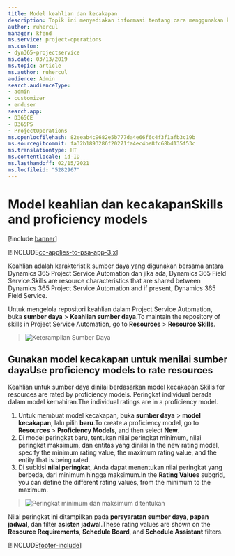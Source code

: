 ```yaml
---
title: Model keahlian dan kecakapan
description: Topik ini menyediakan informasi tentang cara menggunakan keahlian dan model kecakapan.
author: ruhercul
manager: kfend
ms.service: project-operations
ms.custom:
- dyn365-projectservice
ms.date: 03/13/2019
ms.topic: article
ms.author: ruhercul
audience: Admin
search.audienceType:
- admin
- customizer
- enduser
search.app:
- D365CE
- D365PS
- ProjectOperations
ms.openlocfilehash: 82eeab4c9682e5b777da4e66f6c4f3f1afb3c19b
ms.sourcegitcommit: fa32b1893286f20271fa4ec4be8fc68bd135f53c
ms.translationtype: HT
ms.contentlocale: id-ID
ms.lasthandoff: 02/15/2021
ms.locfileid: "5282967"
---
```

# <a name="skills-and-proficiency-models"></a><span data-ttu-id="74d97-103">Model keahlian dan kecakapan</span><span class="sxs-lookup"><span data-stu-id="74d97-103">Skills and proficiency models</span></span>

[!include [banner](../includes/psa-now-project-operations.md)]

[!INCLUDE[cc-applies-to-psa-app-3.x](../includes/cc-applies-to-psa-app-3x.md)]

<span data-ttu-id="74d97-104">Keahlian adalah karakteristik sumber daya yang digunakan bersama antara Dynamics 365 Project Service Automation dan jika ada, Dynamics 365 Field Service.</span><span class="sxs-lookup"><span data-stu-id="74d97-104">Skills are resource characteristics that are shared between Dynamics 365 Project Service Automation and if present, Dynamics 365 Field Service.</span></span> 

<span data-ttu-id="74d97-105">Untuk mengelola repositori keahlian dalam Project Service Automation, buka **sumber daya** \> **Keahlian sumber daya**.</span><span class="sxs-lookup"><span data-stu-id="74d97-105">To maintain the repository of skills in Project Service Automation, go to **Resources** \> **Resource Skills**.</span></span> 

> ![Keterampilan Sumber Daya](media/Resource-Management-image84.png)

## <a name="use-proficiency-models-to-rate-resources"></a><span data-ttu-id="74d97-107">Gunakan model kecakapan untuk menilai sumber daya</span><span class="sxs-lookup"><span data-stu-id="74d97-107">Use proficiency models to rate resources</span></span>

<span data-ttu-id="74d97-108">Keahlian untuk sumber daya dinilai berdasarkan model kecakapan.</span><span class="sxs-lookup"><span data-stu-id="74d97-108">Skills for resources are rated by proficiency models.</span></span> <span data-ttu-id="74d97-109">Peringkat individual berada dalam model kemahiran.</span><span class="sxs-lookup"><span data-stu-id="74d97-109">The individual ratings are in a proficiency model.</span></span> 

1. <span data-ttu-id="74d97-110">Untuk membuat model kecakapan, buka **sumber daya** \> **model kecakapan**, lalu pilih **baru**.</span><span class="sxs-lookup"><span data-stu-id="74d97-110">To create a proficiency model, go to **Resources** \> **Proficiency Models**, and then select **New**.</span></span>
2. <span data-ttu-id="74d97-111">Di model peringkat baru, tentukan nilai peringkat minimum, nilai peringkat maksimum, dan entitas yang dinilai.</span><span class="sxs-lookup"><span data-stu-id="74d97-111">In the new rating model, specify the minimum rating value, the maximum rating value, and the entity that is being rated.</span></span>
3. <span data-ttu-id="74d97-112">Di subkisi **nilai peringkat**, Anda dapat menentukan nilai peringkat yang berbeda, dari minimum hingga maksimum.</span><span class="sxs-lookup"><span data-stu-id="74d97-112">In the **Rating Values** subgrid, you can define the different rating values, from the minimum to the maximum.</span></span>

> ![Peringkat minimum dan maksimum ditentukan](media/Resource-Management-image85.png)

<span data-ttu-id="74d97-114">Nilai peringkat ini ditampilkan pada **persyaratan sumber daya**, **papan jadwal**, dan filter **asisten jadwal**.</span><span class="sxs-lookup"><span data-stu-id="74d97-114">These rating values are shown on the **Resource Requirements**, **Schedule Board**, and **Schedule Assistant** filters.</span></span>


[!INCLUDE[footer-include](../includes/footer-banner.md)]